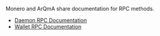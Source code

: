Monero and ArQmA share documentation for RPC methods.

- [Daemon RPC Documentation](https://ww.getmonero.org/resources/developer-guides/daemon-rpc.html)
- [Wallet RPC Documentation](https://www.getmonero.org/resources/developer-guides/wallet-rpc.html)
